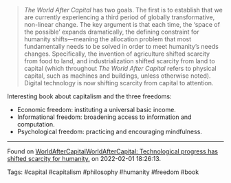 > _The World After Capital_ has two goals. The first is to establish that we are currently experiencing a third period of globally transformative, non-linear change. The key argument is that each time, the ‘space of the possible’ expands dramatically, the defining constraint for humanity shifts—meaning the allocation problem that most fundamentally needs to be solved in order to meet humanity’s needs changes. Specifically, the invention of agriculture shifted scarcity from food to land, and industrialization shifted scarcity from land to capital (which throughout _The World After Capital_ refers to physical capital, such as machines and buildings, unless otherwise noted). Digital technology is now shifting scarcity from capital to attention.

Interesting book about capitalism and the three freedoms:
-   Economic freedom: instituting a universal basic income.
-   Informational freedom: broadening access to information and computation.
-   Psychological freedom: practicing and encouraging mindfulness.

---
Found on [WorldAfterCapitalWorldAfterCapital: Technological progress has shifted scarcity for humanity.](https://github.com/WorldAfterCapital/WorldAfterCapital) on 2022-02-01 18:26:13.

Tags: #capital #capitalism #philosophy #humanity #freedom #book